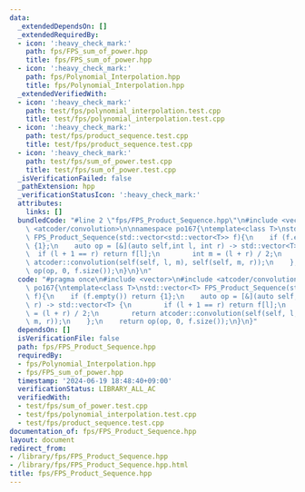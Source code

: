 ```yaml
---
data:
  _extendedDependsOn: []
  _extendedRequiredBy:
  - icon: ':heavy_check_mark:'
    path: fps/FPS_sum_of_power.hpp
    title: fps/FPS_sum_of_power.hpp
  - icon: ':heavy_check_mark:'
    path: fps/Polynomial_Interpolation.hpp
    title: fps/Polynomial_Interpolation.hpp
  _extendedVerifiedWith:
  - icon: ':heavy_check_mark:'
    path: test/fps/polynomial_interpolation.test.cpp
    title: test/fps/polynomial_interpolation.test.cpp
  - icon: ':heavy_check_mark:'
    path: test/fps/product_sequence.test.cpp
    title: test/fps/product_sequence.test.cpp
  - icon: ':heavy_check_mark:'
    path: test/fps/sum_of_power.test.cpp
    title: test/fps/sum_of_power.test.cpp
  _isVerificationFailed: false
  _pathExtension: hpp
  _verificationStatusIcon: ':heavy_check_mark:'
  attributes:
    links: []
  bundledCode: "#line 2 \"fps/FPS_Product_Sequence.hpp\"\n#include <vector>\n#include\
    \ <atcoder/convolution>\n\nnamespace po167{\ntemplate<class T>\nstd::vector<T>\
    \ FPS_Product_Sequence(std::vector<std::vector<T>> f){\n    if (f.empty()) return\
    \ {1};\n    auto op = [&](auto self,int l, int r) -> std::vector<T> {\n      \
    \  if (l + 1 == r) return f[l];\n        int m = (l + r) / 2;\n        return\
    \ atcoder::convolution(self(self, l, m), self(self, m, r));\n    };\n    return\
    \ op(op, 0, f.size());\n}\n}\n"
  code: "#pragma once\n#include <vector>\n#include <atcoder/convolution>\n\nnamespace\
    \ po167{\ntemplate<class T>\nstd::vector<T> FPS_Product_Sequence(std::vector<std::vector<T>>\
    \ f){\n    if (f.empty()) return {1};\n    auto op = [&](auto self,int l, int\
    \ r) -> std::vector<T> {\n        if (l + 1 == r) return f[l];\n        int m\
    \ = (l + r) / 2;\n        return atcoder::convolution(self(self, l, m), self(self,\
    \ m, r));\n    };\n    return op(op, 0, f.size());\n}\n}"
  dependsOn: []
  isVerificationFile: false
  path: fps/FPS_Product_Sequence.hpp
  requiredBy:
  - fps/Polynomial_Interpolation.hpp
  - fps/FPS_sum_of_power.hpp
  timestamp: '2024-06-19 18:48:40+09:00'
  verificationStatus: LIBRARY_ALL_AC
  verifiedWith:
  - test/fps/sum_of_power.test.cpp
  - test/fps/polynomial_interpolation.test.cpp
  - test/fps/product_sequence.test.cpp
documentation_of: fps/FPS_Product_Sequence.hpp
layout: document
redirect_from:
- /library/fps/FPS_Product_Sequence.hpp
- /library/fps/FPS_Product_Sequence.hpp.html
title: fps/FPS_Product_Sequence.hpp
---
```

